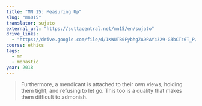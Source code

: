 ```yaml
---
title: "MN 15: Measuring Up"
slug: "mn015"
translator: sujato
external_url: "https://suttacentral.net/mn15/en/sujato"
drive_links:
  - "https://drive.google.com/file/d/1KWUTB0FybhgZA9PAY4329-G3bCTz6T_P/view?usp=drivesdk"
course: ethics
tags:
  - mn
  - monastic
year: 2018
---
```


> Furthermore, a mendicant is attached to their own views, holding them tight, and refusing to let go. This too is a quality that makes them difficult to admonish.
